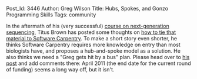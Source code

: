 Post_Id: 3446
Author: Greg Wilson
Title: Hubs, Spokes, and Gonzo Programming Skills
Tags: community

<p>In the aftermath of his (very successful) <a href="http://ivory.idyll.org/blog/jun-10/ngs-course-postmortem">course on next-generation sequencing</a>, Titus Brown has posted some thoughts on <a href="http://ivory.idyll.org/blog/jul-10/swc-hub-spokes.html">how to tie that material to Software Carpentry</a>. To make a short story even shorter, he thinks Software Carpentry requires more knowledge on entry than most biologists have, and proposes a hub-and-spoke model as a solution.  He also thinks we need a "Greg gets hit by a bus" plan. Please head over to <a href="http://ivory.idyll.org/blog/jul-10/swc-hub-spokes.html">his post</a> and add comments there: April 2011 (the end date for the current round of funding) seems a long way off, but it isn't.</p>

